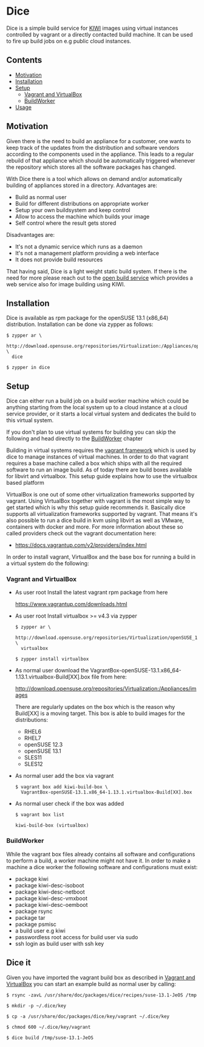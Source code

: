# Dice

Dice is a simple build service for [KIWI](http://opensuse.github.com/kiwi)
images using virtual instances controlled by vagrant or a directly
contacted build machine. It can be used to fire up build jobs
on e.g public cloud instances.

## Contents

  * [Motivation](#motivation)
  * [Installation](#installation)
  * [Setup](#setup)
    - [Vagrant and VirtualBox](#vagrant-and-virtualbox)
    - [BuildWorker](#buildworker)
  * [Usage](#usage)

## Motivation

Given there is the need to build an appliance for a customer, one wants
to keep track of the updates from the distribution and software vendors
according to the components used in the appliance. This leads to a
regular rebuild of that appliance which should be automatically triggered
whenever the repository which stores all the software packages has
changed.

With Dice there is a tool which allows on demand and/or automatically
building of appliances stored in a directory. Advantages are:

  * Build as normal user
  * Build for different distributions on appropriate worker
  * Setup your own buildsystem and keep control
  * Allow to access the machine which builds your image
  * Self control where the result gets stored

Disadvantages are:

  * It's not a dynamic service which runs as a daemon
  * It's not a management platform providing a web interface
  * It does not provide build resources

That having said, Dice is a light weight static build system. If there
is the need for more please reach out to the
[open build service](https://build.opensuse.org) which provides a web service
also for image building using KIWI.

## Installation

Dice is available as rpm package for the openSUSE 13.1 (x86\_64) distribution.
Installation can be done via zypper as follows:

```
$ zypper ar \
  http://download.opensuse.org/repositories/Virtualization:/Appliances/openSUSE_13.1/ \
  dice

$ zypper in dice
``` 

## Setup

Dice can either run a build job on a build worker machine which could be
anything starting from the local system up to a cloud instance at a cloud
service provider, or it starts a local virtual system and dedicates the
build to this virtual system.

If you don't plan to use virtual systems for building you can skip
the following and head directly to the [BuildWorker](#buildworker)
chapter

Building in virtual systems requires the
[vagrant framework](https://docs.vagrantup.com)
which is used by dice to manage instances of virtual machines. In order
to do that vagrant requires a base machine called a box which ships with
all the required software to run an image build. As of today there are
build boxes available for libvirt and virtualbox. This setup guide
explains how to use the virtualbox based platform

VirtualBox is one out of some other virtualization frameworks supported by
vagrant. Using VirtualBox together with vagrant is the most
simple way to get started which is why this setup guide recommends it.
Basically dice supports all virtualization frameworks supported by
vagrant. That means it's also possible to run a dice build in kvm using
libvirt as well as VMware, containers with docker and more. For more
information about these so called providers check out the vagrant
documentation here:

  * https://docs.vagrantup.com/v2/providers/index.html

In order to install vagrant, VirtualBox and the base box
for running a build in a virtual system do the following:

### Vagrant and VirtualBox

  * As user root Install the latest vagrant rpm package from here

    https://www.vagrantup.com/downloads.html

  * As user root Install virtualbox >= v4.3 via zypper

    ```
    $ zypper ar \
      http://download.opensuse.org/repositories/Virtualization/openSUSE_13.1 \
      virtualbox

    $ zypper install virtualbox
    ```

  * As normal user download the
    VagrantBox-openSUSE-13.1.x86\_64-1.13.1.virtualbox-Build[XX].box file
    from here:

    http://download.opensuse.org/repositories/Virtualization:/Appliances/images

    There are regularly updates on the box which is the reason why Build[XX] is
    a moving target. This box is able to build images for the distributions:

    * RHEL6
    * RHEL7
    * openSUSE 12.3
    * openSUSE 13.1
    * SLES11
    * SLES12

  * As normal user add the box via vagrant

    ```
    $ vagrant box add kiwi-build-box \
      VagrantBox-openSUSE-13.1.x86_64-1.13.1.virtualbox-Build[XX].box
    ```

  * As normal user check if the box was added

    ```
    $ vagrant box list

    kiwi-build-box (virtualbox)
    ```

### BuildWorker

While the vagrant box files already contains all software and configurations
to perform a build, a worker machine might not have it. In order to make a
machine a dice worker the following software and configurations must exist:

  * package kiwi
  * package kiwi-desc-isoboot
  * package kiwi-desc-netboot
  * package kiwi-desc-vmxboot
  * package kiwi-desc-oemboot
  * package rsync
  * package tar
  * package psmisc
  * a build user e.g kiwi
  * passwordless root access for build user via sudo
  * ssh login as build user with ssh key

## Dice it

Given you have imported the vagrant build box as described in
[Vagrant and VirtualBox](#vagrant-and-virtualbox) you can start an
example build as normal user by calling:

```
$ rsync -zavL /usr/share/doc/packages/dice/recipes/suse-13.1-JeOS /tmp

$ mkdir -p ~/.dice/key

$ cp -a /usr/share/doc/packages/dice/key/vagrant ~/.dice/key

$ chmod 600 ~/.dice/key/vagrant

$ dice build /tmp/suse-13.1-JeOS
```
